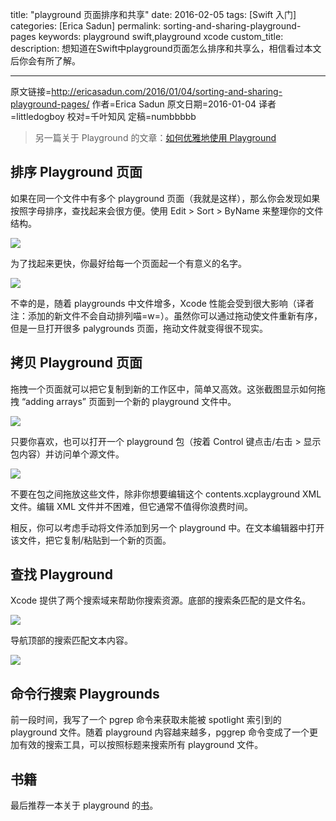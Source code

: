title: "playground 页面排序和共享"
date: 2016-02-05
tags: [Swift 入门]
categories: [Erica Sadun]
permalink: sorting-and-sharing-playground-pages
keywords: playground swift,playground xcode
custom_title: 
description: 想知道在Swift中playground页面怎么排序和共享么，相信看过本文后你会有所了解。

---
原文链接=http://ericasadun.com/2016/01/04/sorting-and-sharing-playground-pages/
作者=Erica Sadun
原文日期=2016-01-04
译者=littledogboy
校对=千叶知风
定稿=numbbbbb

<!--此处开始正文-->

> 另一篇关于 Playground 的文章：[如何优雅地使用 Playground](http://www.swiftyper.com/playground-advance-usage/)

## 排序 Playground 页面

如果在同一个文件中有多个 playground 页面（我就是这样），那么你会发现如果按照字母排序，查找起来会很方便。使用 Edit > Sort > ByName 来整理你的文件结构。

<!--more-->

![](https://swift.gg/img/articles/sorting-and-sharing-playground-pages/Screen-Shot-2016-01-04-at-10.07.27-AM.png1454637017.2610323)

为了找起来更快，你最好给每一个页面起一个有意义的名字。

![](https://swift.gg/img/articles/sorting-and-sharing-playground-pages/Screen-Shot-2016-01-04-at-10.08.16-AM.png1454637018.4517174)

不幸的是，随着 playgrounds 中文件增多，Xcode 性能会受到很大影响（译者注：添加的新文件不会自动排列喵=w=）。虽然你可以通过拖动使文件重新有序，但是一旦打开很多 palygrounds 页面，拖动文件就变得很不现实。

## 拷贝 Playground 页面

拖拽一个页面就可以把它复制到新的工作区中，简单又高效。这张截图显示如何拖拽 “adding arrays” 页面到一个新的 playground 文件中。

![](https://swift.gg/img/articles/sorting-and-sharing-playground-pages/Screen-Shot-2016-01-04-at-10.18.15-AM.png1454637019.1361122)

只要你喜欢，也可以打开一个 playground 包（按着 Control 键点击/右击 > 显示包内容）并访问单个源文件。

![](https://swift.gg/img/articles/sorting-and-sharing-playground-pages/Screen-Shot-2016-01-04-at-10.22.04-AM.png1454637020.1251123)

不要在包之间拖放这些文件，除非你想要编辑这个 contents.xcplayground XML 文件。编辑 XML 文件并不困难，但它通常不值得你浪费时间。

相反，你可以考虑手动将文件添加到另一个 playground 中。在文本编辑器中打开该文件，把它复制/粘贴到一个新的页面。

## 查找 Playground

Xcode 提供了两个搜索域来帮助你搜索资源。底部的搜索条匹配的是文件名。

![](https://swift.gg/img/articles/sorting-and-sharing-playground-pages/Screen-Shot-2016-01-04-at-10.15.09-AM.png1454637020.6394622)

导航顶部的搜索匹配文本内容。

![](https://swift.gg/img/articles/sorting-and-sharing-playground-pages/Screen-Shot-2016-01-04-at-10.13.47-AM.png1454637021.0549808)

## 命令行搜索 Playgrounds

前一段时间，我写了一个 pgrep 命令来获取未能被 spotlight 索引到的 playground 文件。随着 playground 内容越来越多，pggrep 命令变成了一个更加有效的搜索工具，可以按照标题来搜索所有 playground 文件。

## 书籍

最后推荐一本关于 playground 的[书](https://itunes.apple.com/us/book/playground-secrets-power-tips/id982838034?mt=11)。